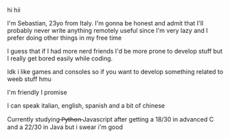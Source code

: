 hi hii

I'm Sebastian, 23yo from Italy. I'm gonna be honest and admit that I'll probably never write anything remotely useful since I'm very lazy and I prefer doing other things in my free time

I guess that if I had more nerd friends I'd be more prone to develop stuff but I really get bored easily while coding.

Idk i like games and consoles so if you want to develop something related to weeb stuff hmu

I'm friendly I promise

I can speak italian, english, spanish and a bit of chinese

Currently studying  ̶P̶y̶t̶h̶o̶n̶ Javascript after getting a 18/30 in advanced C and a 22/30 in Java but i swear i'm good

<!---
sebastiankunn/sebastiankunn is a ✨ special ✨ repository because its `README.md` (this file) appears on your GitHub profile.
You can click the Preview link to take a look at your changes.
--->

